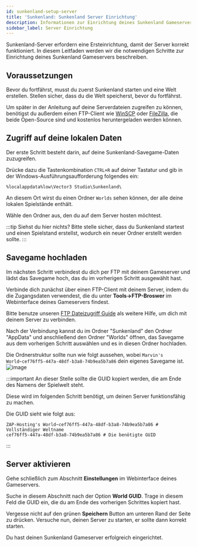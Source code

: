 ```yaml
---
id: sunkenland-setup-server
title: 'Sunkenland: Sunkenland Server Einrichtung'
description: Informationen zur Einrichtung deines Sunkenland Gameservers von ZAP-Hosting - ZAP-Hosting.com dokumentation
sidebar_label: Server Einrichtung
---
```


Sunkenland-Server erfordern eine Ersteinrichtung, damit der Server korrekt funktioniert. In diesem Leitfaden werden wir die notwendigen Schritte zur Einrichtung deines Sunkenland Gameservers beschreiben.

## Voraussetzungen

Bevor du fortfährst, musst du zuerst Sunkenland starten und eine Welt erstellen. Stellen sicher, dass du die Welt speicherst, bevor du fortfährst.

Um später in der Anleitung auf deine Serverdateien zugreifen zu können, benötigst du außerdem einen FTP-Client wie [WinSCP](https://winscp.net/eng/index.php) oder [FileZilla](https://filezilla-project.org/), die beide Open-Source sind und kostenlos heruntergeladen werden können.

## Zugriff auf deine lokalen Daten

Der erste Schritt besteht darin, auf deine Sunkenland-Savegame-Daten zuzugreifen.

Drücke dazu die Tastenkombination `CTRL+R` auf deiner Tastatur und gib in der Windows-Ausführungsaufforderung folgendes ein:
```
%localappdata%low\Vector3 Studio\Sunkenland\
```

An diesem Ort wirst du einen Ordner `Worlds` sehen können, der alle deine lokalen Spielstände enthält. 

Wähle den Ordner aus, den du auf dem Server hosten möchtest.

:::tip
Siehst du hier nichts? Bitte stelle sicher, dass du Sunkenland startest und einen Spielstand erstellst, wodurch ein neuer Ordner erstellt werden sollte.
:::

## Savegame hochladen
Im nächsten Schritt verbindest du dich per FTP mit deinem Gameserver und lädst das Savegame hoch, das du im vorherigen Schritt ausgewählt hast.

Verbinde dich zunächst über einen FTP-Client mit deinem Server, indem du die Zugangsdaten verwendest, die du unter **Tools->FTP-Broswer** im Webinterface deines Gameservers findest. 

Bitte benutze unseren [FTP Dateizugriff Guide](https://zap-hosting.com/guides/docs/gameserver-ftpaccess) als weitere Hilfe, um dich mit deinem Server zu verbinden.

Nach der Verbindung kannst du im Ordner "Sunkenland" den Ordner "AppData" und anschließend den Ordner "Worlds" öffnen, das Savegame aus dem vorherigen Schritt auswählen und es in diesen Ordner hochladen.

Die Ordnerstruktur sollte nun wie folgt aussehen, wobei `Marvin's World~cef76ff5-447a-48df-b3a8-74b9ea5b7a86` dein eigenes Savegame ist.
![image](https://github.com/zaphosting/docs/assets/13604413/40aecc3b-4a8a-4477-8c09-d56ec412883e)

:::important
An dieser Stelle sollte die GUID kopiert werden, die am Ende des Namens der Spielwelt steht. 

Diese wird im folgenden Schritt benötigt, um deinen Server funktionsfähig zu machen.

Die GUID sieht wie folgt aus:
```
ZAP-Hosting's World~cef76ff5-447a-48df-b3a8-74b9ea5b7a86 # Vollständiger Weltname
cef76ff5-447a-48df-b3a8-74b9ea5b7a86 # Die benötigte GUID
```
:::

## Server aktivieren
Gehe schließlich zum Abschnitt **Einstellungen** im Webinterface deines Gameservers. 

Suche in diesem Abschnitt nach der Option **World GUID**. Trage in diesem Feld die GUID ein, die du am Ende des vorherigen Schrittes kopiert hast.

Vergesse nicht auf den grünen **Speichern** Button am unteren Rand der Seite zu drücken. Versuche nun, deinen Server zu starten, er sollte dann korrekt starten.

Du hast deinen Sunkenland Gameserver erfolgreich eingerichtet.
